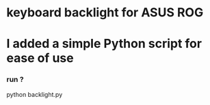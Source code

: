 # keyboard backlight for ASUS ROG

# I added a simple Python script for ease of use
 
### run ?

python backlight.py
